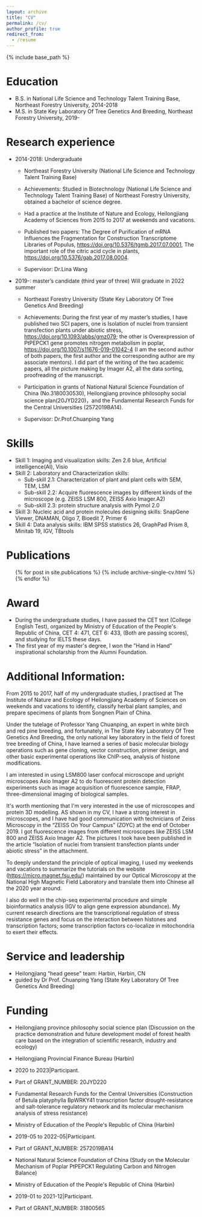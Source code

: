 ```yaml
---
layout: archive
title: "CV"
permalink: /cv/
author_profile: true
redirect_from:
  - /resume
---
```


{% include base_path %}

Education
======
* B.S. in National Life Science and Technology Talent Training Base, Northeast Forestry University, 2014-2018
* M.S. in State Key Laboratory Of Tree Genetics And Breeding, Northeast Forestry University, 2019-

Research experience
======
* 2014-2018: Undergraduate
  * Northeast Forestry University (National Life Science and Technology Talent Training Base)
  * Achievements: Studied in Biotechnology (National Life Science and Technology Talent Training Base) of Northeast Forestry University, obtained a bachelor of science degree. 
  * Had a practice at the Institute of Nature and Ecology, Heilongjiang Academy of Sciences from 2015 to 2017 at weekends and vacations.
  * Published two papers: The Degree of Purification of mRNA Influences the Fragmentation for Construction Transcriptome Libraries of Populus, https://doi.org/10.5376/tgmb.2017.07.0001, The important role of the citric acid cycle in plants,  https://doi.org/10.5376/gab.2017.08.0004.

  * Supervisor: Dr.Lina Wang

* 2019-: master’s candidate (third year of three) Will graduate in 2022 summer
  * Northeast Forestry University (State Key Laboratory Of Tree Genetics And Breeding)
  * Achievements: During the first year of my master’s studies, I have published two SCI papers, one is Isolation of nuclei from transient transfection plants under abiotic stress, https://doi.org/10.1093/abbs/gmz079; the other is Overexpression of PtPEPCK1 gene promotes nitrogen metabolism in poplar, https://doi.org/10.1007/s11676-019-01042-4 (I am the second author of both papers, the first author and the corresponding author are my associate mentors). I did part of the writing of the two academic papers, all the picture making by Imager A2, all the data sorting, proofreading of the manuscript. 
  * Participation in grants of National Natural Science Foundation of China (No.3180030530), Heilongjiang province philosophy social science plan(20JYD220)，and the Fundamental Research Funds for the Central Universities (2572019BA14).

  * Supervisor: Dr.Prof.Chuanping Yang
  
Skills
======
* Skill 1: Imaging and visualization skills: Zen 2.6 blue, Artificial intelligence(AI), Visio 
* Skill 2: Laboratory and Characterization skills:
  * Sub-skill 2.1: Characterization of plant and plant cells with SEM, TEM, LSM
  * Sub-skill 2.2: Acquire fluorescence images by different kinds of the microscope (e.g. ZEISS LSM 800, ZEISS Axio Imager.A2)
  * Sub-skill 2.3: protein structure analysis with Pymol 2.0
* Skill 3: Nucleic acid and protein molecules designing skills: SnapGene Viewer, DNAMAN, Oligo 7, Bioedit 7, Primer 6
* Skill 4: Data analysis skills: IBM SPSS statistics 26, GraphPad Prism 8, Minitab 19, IGV, TBtools

Publications
======
  <ul>{% for post in site.publications %}
    {% include archive-single-cv.html %}
  {% endfor %}</ul>
  
Award
======
* During the undergraduate studies, I have passed the CET text (College English Test), organized by Ministry of Education of the People's Republic of China, CET 4: 471, CET 6: 433, (Both are passing scores), and studying for IELTS these days.
* The first year of my master's degree, I won the "Hand in Hand" inspirational scholarship from the Alumni Foundation.
 
Additional Information:
======
  From 2015 to 2017, half of my undergraduate studies, I practised at The Institute of Nature and Ecology of Heilongjiang Academy of Sciences on weekends and vacations to identify, classify herbal plant samples, and prepare specimens of plants from Songnen Plain of China.

  Under the tutelage of Professor Yang Chuanping, an expert in white birch and red pine breeding, and fortunately, in The State Key Laboratory Of Tree Genetics And Breeding, the only national key laboratory in the field of forest tree breeding of China, I have learned a series of basic molecular biology operations such as gene cloning, vector construction, primer design, and other basic experimental operations like ChIP-seq, analysis of histone modifications.

  I am interested in using LSM800 laser confocal microscope and upright microscopes Axio Imager A2 to do fluorescent protein detection experiments such as image acquisition of fluorescence sample, FRAP, three-dimensional imaging of biological samples.
  
  It's worth mentioning that I'm very interested in the use of microscopes and protein 3D modelling. AS shown in my CV, I have a strong interest in microscopes, and I have had good communication with technicians of Zeiss Microscopy in the “ZEISS On Your Campus” (ZOYC) at the end of October 2019. I got fluorescence images from different microscopes like ZEISS LSM 800 and ZEISS Axio Imager A2. The pictures I took have been published in the article “Isolation of nuclei from transient transfection plants under abiotic stress” in the attachment.

  To deeply understand the principle of optical imaging, I used my weekends and vacations to summarize the tutorials on the website (https://micro.magnet.fsu.edu/) maintained by our Optical Microscopy at the National High Magnetic Field Laboratory and translate them into Chinese all the 2020 year around.

  I also do well in the chip-seq experimental procedure and simple bioinformatics analysis (IGV to align gene expression abundance). My current research directions are the transcriptional regulation of stress resistance genes and focus on the interaction between histones and transcription factors; some transcription factors co-localize in mitochondria to exert their effects. 
  
Service and leadership
======
* Heilongjiang “head geese” team: Harbin, Harbin, CN
* guided by Dr Prof. Chuanping Yang (State Key Laboratory Of Tree Genetics And Breeding)

Funding
======
* Heilongjiang province philosophy social science plan (Discussion on the practice demonstration and future development model of forest health care based on the integration of scientific research, industry and ecology)
* Heilongjiang Provincial Finance Bureau (Harbin)
* 2020 to 2023|Participant.
* Part of GRANT_NUMBER: 20JYD220



* Fundamental Research Funds for the Central Universities (Construction of Betula platyphylla BpWRKY41 transcription factor drought-resistance and salt-tolerance regulatory network and its molecular mechanism analysis of stress resistance)
* Ministry of Education of the People's Republic of China (Harbin)
* 2019-05 to 2022-05|Participant.
* Part of GRANT_NUMBER: 2572019BA14



* National Natural Science Foundation of China (Study on the Molecular Mechanism of Poplar PtPEPCK1 Regulating Carbon and Nitrogen Balance)
* Ministry of Education of the People's Republic of China (Harbin)
* 2019-01 to 2021-12|Participant.
* Part of GRANT_NUMBER: 31800565


